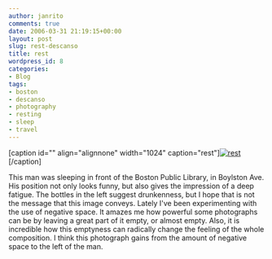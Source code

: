```yaml
---
author: janrito
comments: true
date: 2006-03-31 21:19:15+00:00
layout: post
slug: rest-descanso
title: rest
wordpress_id: 8
categories:
- Blog
tags:
- boston
- descanso
- photography
- resting
- sleep
- travel
---
```


[caption id="" align="alignnone" width="1024" caption="rest"][![rest](http://farm1.static.flickr.com/19/120132056_447399fba4_b.jpg)](http://www.flickr.com/photos/janrito/120132056/)[/caption]

This man was sleeping in front of the Boston Public Library, in Boylston Ave. His position not only looks funny, but also gives the impression of a deep fatigue. The bottles in the left suggest drunkenness, but I hope that is not the message that this image conveys.
Lately I've been experimenting with the use of negative space. It amazes me how powerful some photographs can be by leaving a great part of it empty, or almost empty. Also, it is incredible how this emptyness can radically change the  feeling of the whole composition. I think this photograph gains from the amount of negative space to the left of the man.
